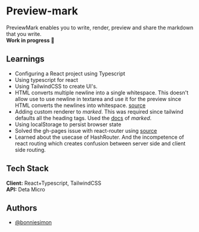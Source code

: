 
# Preview-mark

PreviewMark enables you to write, render, preview and share the markdown that you write.   
**Work in progress 👷**


## Learnings

- Configuring a React project using Typescript
- Using typescript for react
- Using TailwindCSS to create UI's.
- HTML converts multiple newline into a single whitespace. This doesn't allow use to use newline in textarea and use it for the preview since HTML converts the newlines into whitespace. [source](https://stackoverflow.com/questions/29574876/line-breaks-not-working-in-textarea-output)
- Adding custom renderer to *marked*. This was required since tailwind defaults all the heading tags. Used the [docs](https://marked.js.org/using_pro#use) of *marked*.
- Using localStorage to persist browser state
- Solved the gh-pages issue with react-router using [source](https://medium.com/@Dragonza/react-router-problem-with-gh-pages-c93a5e243819)
- Learned about the usecase of HashRouter. And the incompetence of react routing which creates confusion between server side and client side routing.

## Tech Stack

**Client:** React+Typescript, TailwindCSS  
**API:** Deta Micro

<!-- **Server:**  -->

  
## Authors

- [@bonniesimon](https://www.github.com/bonniesimon)

  